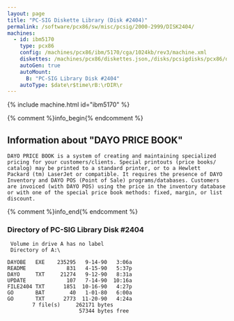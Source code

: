 ```yaml
---
layout: page
title: "PC-SIG Diskette Library (Disk #2404)"
permalink: /software/pcx86/sw/misc/pcsig/2000-2999/DISK2404/
machines:
  - id: ibm5170
    type: pcx86
    config: /machines/pcx86/ibm/5170/cga/1024kb/rev3/machine.xml
    diskettes: /machines/pcx86/diskettes.json,/disks/pcsigdisks/pcx86/diskettes.json
    autoGen: true
    autoMount:
      B: "PC-SIG Library Disk #2404"
    autoType: $date\r$time\rB:\rDIR\r
---
```


{% include machine.html id="ibm5170" %}

{% comment %}info_begin{% endcomment %}

## Information about "DAYO PRICE BOOK"

    DAYO PRICE BOOK is a system of creating and maintaining specialized
    pricing for your customers/clients. Special printouts (price books/
    catalog) may be printed to a standard printer, or to a Hewlett
    Packard (tm) LaserJet or compatible. It requires the presence of DAYO
    Inventory and DAYO POS (Point of Sale) programs/databases. Customers
    are invoiced (with DAYO POS) using the price in the inventory database
    or with one of the special price book methods: fixed, margin, or list
    discount.
{% comment %}info_end{% endcomment %}


### Directory of PC-SIG Library Disk #2404

     Volume in drive A has no label
     Directory of A:\

    DAYOBE   EXE    235295   9-14-90   3:06a
    README             831   4-15-90   5:37p
    DAYO     TXT     21274   9-12-90   8:31a
    UPDATE             107   7-14-90  10:16a
    FILE2404 TXT      1851  10-16-90   4:27p
    GO       BAT        40   1-01-80   6:00a
    GO       TXT      2773  11-20-90   4:24a
            7 file(s)     262171 bytes
                           57344 bytes free
